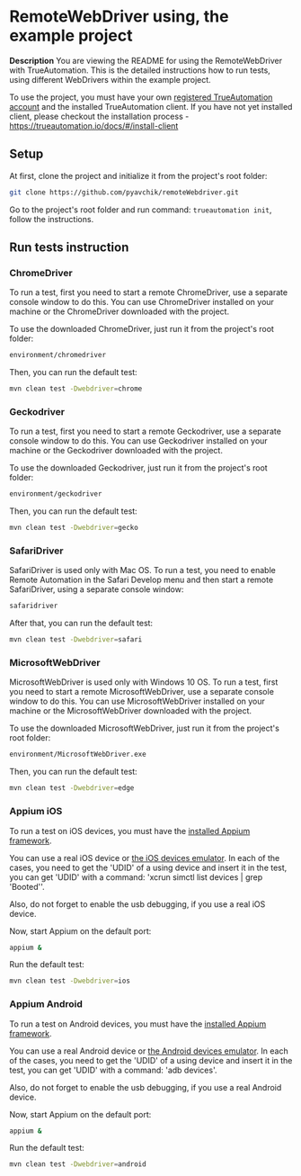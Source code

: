 # RemoteWebDriver using, the example project

**Description** You are viewing the README for using the RemoteWebDriver with TrueAutomation.
This is the detailed instructions how to run tests, using different WebDrivers within the example project.

To use the project, you must have your own [registered TrueAutomation account](https://app.trueautomation.io/auth/signup) and the installed TrueAutomation client.
If you have not yet installed client, please checkout the installation process - https://trueautomation.io/docs/#/install-client

## Setup

At first, clone the project and initialize it from the project's root folder:

```bash 
git clone https://github.com/pyavchik/remoteWebdriver.git
```
Go to the project's root folder and run command: ```trueautomation init```, follow the instructions.

## Run tests instruction

### ChromeDriver

To run a test, first you need to start a remote ChromeDriver, use a separate console window to do this.
You can use ChromeDriver installed on your machine or the ChromeDriver downloaded with the project.

To use the downloaded ChromeDriver, just run it from the project's root folder:

```bash
environment/chromedriver
```

Then, you can run the default test:

```bash
mvn clean test -Dwebdriver=chrome
```

### Geckodriver

To run a test, first you need to start a remote Geckodriver, use a separate console window to do this.
You can use Geckodriver installed on your machine or the Geckodriver downloaded with the project.

To use the downloaded Geckodriver, just run it from the project's root folder:

```bash
environment/geckodriver
```

Then, you can run the default test:

```bash
mvn clean test -Dwebdriver=gecko
```

### SafariDriver

SafariDriver is used only with Mac OS.
To run a test, you need to enable Remote Automation in the Safari Develop menu and then start a remote SafariDriver,
using a separate console window:

```bash
safaridriver
```

After that, you can run the default test:

```bash
mvn clean test -Dwebdriver=safari
```

### MicrosoftWebDriver

MicrosoftWebDriver is used only with Windows 10 OS.
To run a test, first you need to start a remote MicrosoftWebDriver, use a separate console window to do this.
You can use MicrosoftWebDriver installed on your machine or the MicrosoftWebDriver downloaded with the project.

To use the downloaded MicrosoftWebDriver, just run it from the project's root folder:

```bash
environment/MicrosoftWebDriver.exe
```

Then, you can run the default test:

```bash
mvn clean test -Dwebdriver=edge
```
### Appium iOS

To run a test on iOS devices, you must have the [installed Appium framework](https://appium.io/).

You can use a real iOS device or [the iOS devices emulator](https://developer.apple.com/xcode/). In each of the cases,
you need to get the 'UDID' of a using device and insert it in the test, you can get 'UDID' with a command: 'xcrun simctl list devices | grep 'Booted''.

Also, do not forget to enable the usb debugging, if you use a real iOS device.

Now, start Appium on the default port:

```bash
appium &
```
Run the default test:

```bash
mvn clean test -Dwebdriver=ios
```

### Appium Android

To run a test on Android devices, you must have the [installed Appium framework](https://appium.io/).

You can use a real Android device or [the Android devices emulator](https://developer.android.com/studio/). In each of the cases,
you need to get the 'UDID' of a using device and insert it in the test, you can get 'UDID' with a command: 'adb devices'.

Also, do not forget to enable the usb debugging, if you use a real Android device.

Now, start Appium on the default port:

```bash
appium &
```

Run the default test:

```bash
mvn clean test -Dwebdriver=android
```